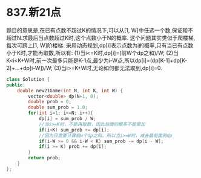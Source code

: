 # 837.新21点

题目的意思是,在已有点数不超过K的情况下,可以从[1, W]中任选一个数,保证和不超过N.求最后当点数超过K时,这个点数小于N的概率.
这个问题其实类似于爬楼梯,每次可跨上[1, W]阶楼梯.
采用动态规划,dp[i]表示点数为i的概率,只有当已有点数小于K时,才能再取数,所以有:
(1)当i<=K时,dp[i]=(前W个dp之和)/W; 
(2)当K<i<K+W时,前一次最多只能是K-1点,最少为i-W点,所以dp[i]=(dp[K-1]+dp[K-2]+…+dp[i-W])/W; 
(3)当i>=K+W时,无论如何都无法取到,dp[i]=0.

```cpp
class Solution {
public:
    double new21Game(int N, int K, int W) {
        vector<double> dp(N+1, 0);
        double prob = 0;
        double sum_prob = 1.0;
        for(int i=1; i<=N; i++){
            dp[i] = sum_prob / W;
            //当i>=K时，不能再取数，因此后面的概率不能累加
            if(i<K) sum_prob += dp[i];
            //因为只需要计算前w个dp之和，所以当i>=W时，减去最前面的dp
            if(i-W >= 0 && i-W < K) sum_prob -= dp[i - W];
            if(i >= K) prob += dp[i];
        }
        return prob;
    }
};
```
